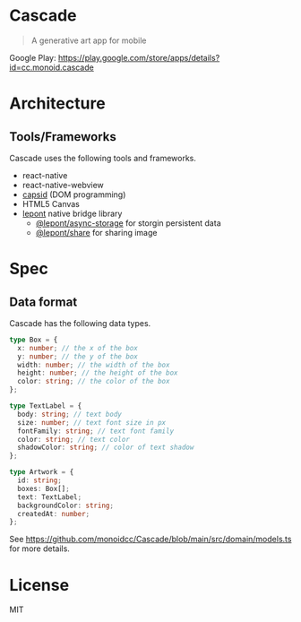 # Cascade

> A generative art app for mobile

Google Play: https://play.google.com/store/apps/details?id=cc.monoid.cascade

# Architecture

## Tools/Frameworks

Cascade uses the following tools and frameworks.

- react-native
- react-native-webview
- [capsid][capsid] (DOM programming)
- HTML5 Canvas
- [lepont][lepont] native bridge library
  - [@lepont/async-storage][@lepont/async-storage] for storgin persistent data
  - [@lepont/share][@lepont/share] for sharing image

# Spec

## Data format

Cascade has the following data types.

```ts
type Box = {
  x: number; // the x of the box
  y: number; // the y of the box
  width: number; // the width of the box
  height: number; // the height of the box
  color: string; // the color of the box
};

type TextLabel = {
  body: string; // text body
  size: number; // text font size in px
  fontFamily: string; // text font family
  color: string; // text color
  shadowColor: string; // color of text shadow
};

type Artwork = {
  id: string;
  boxes: Box[];
  text: TextLabel;
  backgroundColor: string;
  createdAt: number;
};
```

See https://github.com/monoidcc/Cascade/blob/main/src/domain/models.ts for more details.

# License

MIT

[capsid]: https://capsid.js.org/
[lepont]: https://github.com/kt3k/lepont
[@lepont/async-storage]: https://github.com/kt3k/lepont-async-storage
[@lepont/share]: https://github.com/kt3k/lepont-share
